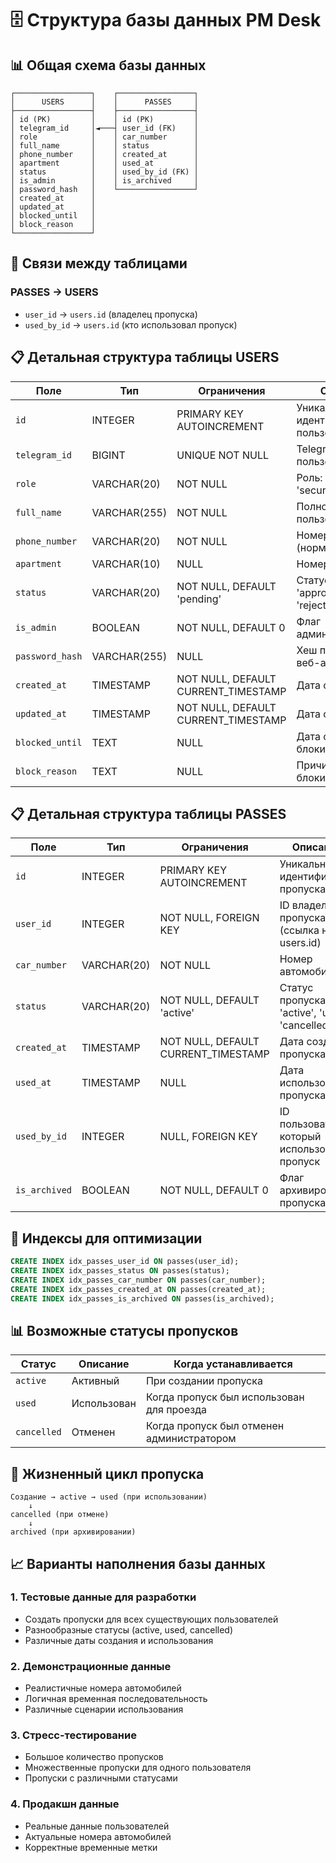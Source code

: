 # 🗄️ Структура базы данных PM Desk

## 📊 Общая схема базы данных

```
┌─────────────────┐    ┌─────────────────┐
│      USERS      │    │      PASSES     │
├─────────────────┤    ├─────────────────┤
│ id (PK)         │    │ id (PK)         │
│ telegram_id     │◄───┤ user_id (FK)    │
│ role            │    │ car_number      │
│ full_name       │    │ status          │
│ phone_number    │    │ created_at      │
│ apartment       │    │ used_at         │
│ status          │    │ used_by_id (FK) │
│ is_admin        │    │ is_archived     │
│ password_hash   │    └─────────────────┘
│ created_at      │
│ updated_at      │
│ blocked_until   │
│ block_reason    │
└─────────────────┘
```

## 🔗 Связи между таблицами

### PASSES → USERS
- `user_id` → `users.id` (владелец пропуска)
- `used_by_id` → `users.id` (кто использовал пропуск)

## 📋 Детальная структура таблицы USERS

| Поле | Тип | Ограничения | Описание |
|------|-----|-------------|----------|
| `id` | INTEGER | PRIMARY KEY AUTOINCREMENT | Уникальный идентификатор пользователя |
| `telegram_id` | BIGINT | UNIQUE NOT NULL | Telegram ID пользователя |
| `role` | VARCHAR(20) | NOT NULL | Роль: 'resident', 'security', 'admin' |
| `full_name` | VARCHAR(255) | NOT NULL | Полное имя пользователя |
| `phone_number` | VARCHAR(20) | NOT NULL | Номер телефона (нормализованный) |
| `apartment` | VARCHAR(10) | NULL | Номер квартиры |
| `status` | VARCHAR(20) | NOT NULL, DEFAULT 'pending' | Статус: 'pending', 'approved', 'rejected', 'blocked' |
| `is_admin` | BOOLEAN | NOT NULL, DEFAULT 0 | Флаг администратора |
| `password_hash` | VARCHAR(255) | NULL | Хеш пароля для веб-админки |
| `created_at` | TIMESTAMP | NOT NULL, DEFAULT CURRENT_TIMESTAMP | Дата создания |
| `updated_at` | TIMESTAMP | NOT NULL, DEFAULT CURRENT_TIMESTAMP | Дата обновления |
| `blocked_until` | TEXT | NULL | Дата окончания блокировки |
| `block_reason` | TEXT | NULL | Причина блокировки |

## 📋 Детальная структура таблицы PASSES

| Поле | Тип | Ограничения | Описание |
|------|-----|-------------|----------|
| `id` | INTEGER | PRIMARY KEY AUTOINCREMENT | Уникальный идентификатор пропуска |
| `user_id` | INTEGER | NOT NULL, FOREIGN KEY | ID владельца пропуска (ссылка на users.id) |
| `car_number` | VARCHAR(20) | NOT NULL | Номер автомобиля |
| `status` | VARCHAR(20) | NOT NULL, DEFAULT 'active' | Статус пропуска: 'active', 'used', 'cancelled' |
| `created_at` | TIMESTAMP | NOT NULL, DEFAULT CURRENT_TIMESTAMP | Дата создания пропуска |
| `used_at` | TIMESTAMP | NULL | Дата использования пропуска |
| `used_by_id` | INTEGER | NULL, FOREIGN KEY | ID пользователя, который использовал пропуск |
| `is_archived` | BOOLEAN | NOT NULL, DEFAULT 0 | Флаг архивирования пропуска |

## 🎯 Индексы для оптимизации

```sql
CREATE INDEX idx_passes_user_id ON passes(user_id);
CREATE INDEX idx_passes_status ON passes(status);
CREATE INDEX idx_passes_car_number ON passes(car_number);
CREATE INDEX idx_passes_created_at ON passes(created_at);
CREATE INDEX idx_passes_is_archived ON passes(is_archived);
```

## 📊 Возможные статусы пропусков

| Статус | Описание | Когда устанавливается |
|--------|----------|----------------------|
| `active` | Активный | При создании пропуска |
| `used` | Использован | Когда пропуск был использован для проезда |
| `cancelled` | Отменен | Когда пропуск был отменен администратором |

## 🔄 Жизненный цикл пропуска

```
Создание → active → used (при использовании)
    ↓
cancelled (при отмене)
    ↓
archived (при архивировании)
```

## 📈 Варианты наполнения базы данных

### 1. Тестовые данные для разработки
- Создать пропуски для всех существующих пользователей
- Разнообразные статусы (active, used, cancelled)
- Различные даты создания и использования

### 2. Демонстрационные данные
- Реалистичные номера автомобилей
- Логичная временная последовательность
- Различные сценарии использования

### 3. Стресс-тестирование
- Большое количество пропусков
- Множественные пропуски для одного пользователя
- Пропуски с различными статусами

### 4. Продакшн данные
- Реальные данные пользователей
- Актуальные номера автомобилей
- Корректные временные метки
